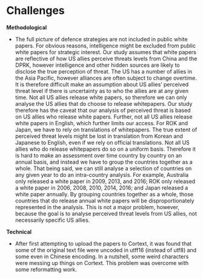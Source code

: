 # Challenges

<b>Methodological</b>
- The full picture of defence strategies are not included in public white papers. For obvious reasons, intelligence might be excluded from public white papers for strategic interest. Our study assumes that white papers are reflective of how US allies perceive threats levels from China and the DPRK, however intelligence and other hidden sources are likely to disclose the true perception of threat. The US has a number of allies in the Asia Pacific, however alliances are often subject to change overtime. It is therefore difficult make an assumption about US allies’ perceived threat level if there is uncertainty as to who the allies are at any given time. Not all US allies release white papers, so therefore we can only analyse the US allies that do choose to release whitepapers. Our study therefore has the caveat that our analysis of perceived threat is based on US allies who release white papers. Further, not all US allies release white papers in English, which further limits our access. For ROK and Japan, we have to rely on translations of whitepapers. The true extent of perceived threat levels might be lost in translation from Korean and Japanese to English, even if we rely on official translations. Not all US allies who do release whitepapers do so on a uniform basis. Therefore it is hard to make an assessment over time country by country on an annual basis, and instead we have to group the countries together as a whole. That being said, we can still analyse a selection of countries on any given year to do an intra-country analysis. For example, Australia only released a white paper in 2009, 2013, and 2016; ROK only released a white paper in 2006, 2008, 2010, 2014, 2016; and Japan released a white paper annually. By grouping countries together as a whole, those countries that do release annual white papers will be disproportionately represented in the analysis. This is not a major problem, however, because the goal is to analyse perceived threat levels from US allies, not necessarily specific US allies.

<b>Technical</b>
- After first attempting to upload the papers to Cortext, it was found that some of the original text file were uncoded in utff16 (instead of utf8) and some even in Chinese encoding. In a nutshell, some weird characters were messing up things on Cortext. This problem was overcome with some reformatting work.


